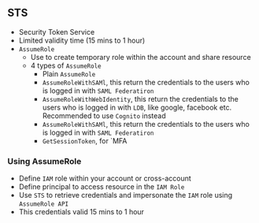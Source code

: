 ## STS

- Security Token Service
- Limited validity time (15 mins to 1 hour)
- `AssumeRole`
  - Use to create temporary role within the account and share resource
  - 4 types of `AssumeRole`
    - Plain `AssumeRole`
    - `AssumeRoleWithSAMl`, this return the credentials to the users who is logged in with `SAML Federatiron`
    - `AssumeRoleWithWebIdentity`, this return the credentials to the users who is logged in with `LDB`, like google, facebook etc. Recommended to use `Cognito` instead
    - `AssumeRoleWithSAMl`, this return the credentials to the users who is logged in with `SAML Federatiron`
    - `GetSessionToken`, for `MFA

### Using AssumeRole

- Define `IAM` role within your account or cross-account
- Define principal to access resource in the `IAM Role`
- Use `STS` to retrieve credentials and impersonate the `IAM` role using `AssumeRole API`
- This credentials valid 15 mins to 1 hour
